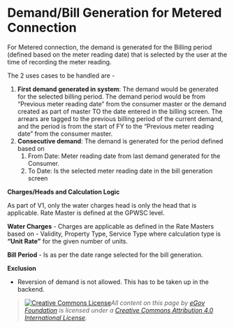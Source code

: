 # Demand/Bill Generation for Metered Connection

For Metered connection, the demand is generated for the Billing period (defined based on the meter reading date) that is selected by the user at the time of recording the meter reading.&#x20;

The 2 uses cases to be handled are -

1. **First demand generated in system**: The demand would be generated for the selected billing period. The demand period would be from “Previous meter reading date” from the consumer master or the demand created as part of master TO the date entered in the billing screen. The arrears are tagged to the previous billing period of the current demand, and the period is from the start of FY to the “Previous meter reading date” from the consumer master.
2. **Consecutive demand**: The demand is generated for the period defined based on
   1. From Date: Meter reading date from last demand generated for the Consumer.
   2. To Date: Is the selected meter reading date in the bill generation screen

**Charges/Heads and Calculation Logic**

As part of V1, only the water charges head is only the head that is applicable. Rate Master is defined at the GPWSC level.

**Water Charges** - Charges are applicable as defined in the Rate Masters based on - Validity, Property Type, Service Type where calculation type is **“Unit Rate”** for the given number of units.

**Bill Period** - Is as per the date range selected for the bill generation.

**Exclusion**

* Reversion of demand is not allowed. This has to be taken up in the backend.

> [![Creative Commons License](https://i.creativecommons.org/l/by/4.0/80x15.png)_​_](http://creativecommons.org/licenses/by/4.0/)_All content on this page by_ [_eGov Foundation_](https://egov.org.in/) _is licensed under a_ [_Creative Commons Attribution 4.0 International License_](http://creativecommons.org/licenses/by/4.0/)_._
